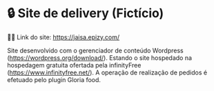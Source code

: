 # 🔒 Site de delivery (Fictício)

👩‍💻 Link do site: https://jaisa.epizy.com/

Site desenvolvido com o gerenciador de conteúdo Wordpress (https://wordpress.org/download/).
Estando o site hospedado na hospedagem gratuita ofertada pela infinityFree (https://www.infinityfree.net/). 
A operação de realização de pedidos é efetuado pelo plugin Gloria food.

